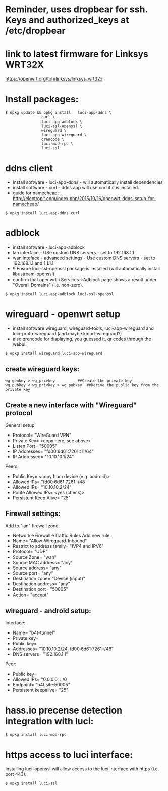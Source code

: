 # Reminder, uses dropbear for ssh.  Keys and authorized_keys at /etc/dropbear

# link to latest firmware for Linksys WRT32X
https://openwrt.org/toh/linksys/linksys_wrt32x

# Install packages:
```shell
$ opkg update && opkg install	luci-app-ddns \
				curl \
				luci-app-adblock \
				luci-ssl-openssl \
				wireguard \
				luci-app-wireguard \
				qrencode \
				luci-mod-rpc \
				luci-ssl
```


# ddns client
- install software - luci-app-ddns - will automatically install dependencies
- install software - curl - ddns app will use curl if it is installed.
- guide for namecheap: http://electropit.com/index.php/2015/10/16/openwrt-ddns-setup-for-namecheap/
```shell
$ opkg install luci-app-ddns curl
```

# adblock
- install software - luci-app-adblock
- lan interface - USe custom DNS servers - set to 192.168.1.1
- wan inteface - advanced settings - Use custom DNS servers - set to 192.168.1.1 and 1.1.1.1
- !! Ensure luci-ssl-openssl package is installed (will automatically install libustream-openssl)
- confirm that openwrt->Services->Adblock page shows a result under "Overall Domains" (i.e. non-zero).
```shell
$ opkg install luci-app-adblock luci-ssl-openssl
```

# wireguard - openwrt setup
- install software wireguard, wireguard-tools, luci-app-wireguard and luci-proto-wireguard (and maybe kmod-wireguard?)
- also qrencode for displaying, you guessed it, qr codes through the webui.
```shell
$ opkg install wireguard luci-app-wireguard
```

## create wireguard keys:
```shell
wg genkey > wg_privkey			##Create the private key
wg pubkey < wg_privkey > wg_pubkey	##Derive the public key from the private key
```

## Create a new interface with "Wireguard" protocol
General setup:
- Protocol=		"WireGuard VPN"
- Private Key=		<copy here, see above>
- Listen Port=		"50005"
- IP Addresses=		"fd00:6d61:7261::11/64"
- IP Addressed=		"10.10.10.1/24"

Peers:
- Public Key=			<copy from device (e.g. android)>
- Allowed IPs=			"fd00:6d61:7261::/48
- Allowed IPs=			"10.10.10.2/24"
- Route Allowed IPs=		<yes (check)>
- Persistent Keep Alive=	"25"

## Firewall settings:
Add to "lan" firewall zone.

- Network->Firewall->Traffic Rules
Add new rule:
- Name=				"Allow-Wireguard-Inbound"
- Restrict to address family=	"IVP4 and IPV6"
- Protocol=			"UDP"
- Source Zone=			"wan"
- Source MAC address=		"any"
- Source address=			"any"
- Source port=			"any"
- Destination zone=		"Device (input)"
- Destination address=		"any"
- Destination port=		"50005"
- Action=				"accept"


## wireguard - android setup:
Interface:
- Name=			"b4t-tunnel"
- Private key=		<generate>
- Public key=		<generated>
- Addresses=		"10.10.10.2/24, fd00:6d61:7261::/48"
- DNS servers=		"192.168.1.1"

Peer:
- Public key=		<copy from openwrt>
- Allowed IPs=		"0.0.0.0, ::/0
- Endpoint=		"b4t.site:50005"
- Persistent keepalive=	"25"


# hass.io precense detection integration with luci:
```shell
$ opkg install luci-mod-rpc
```

# https access to luci interface:
Installing luci-openssl will allow access to the luci interface with https (i.e. port 443).
```shell
$ opkg install luci-ssl
```


